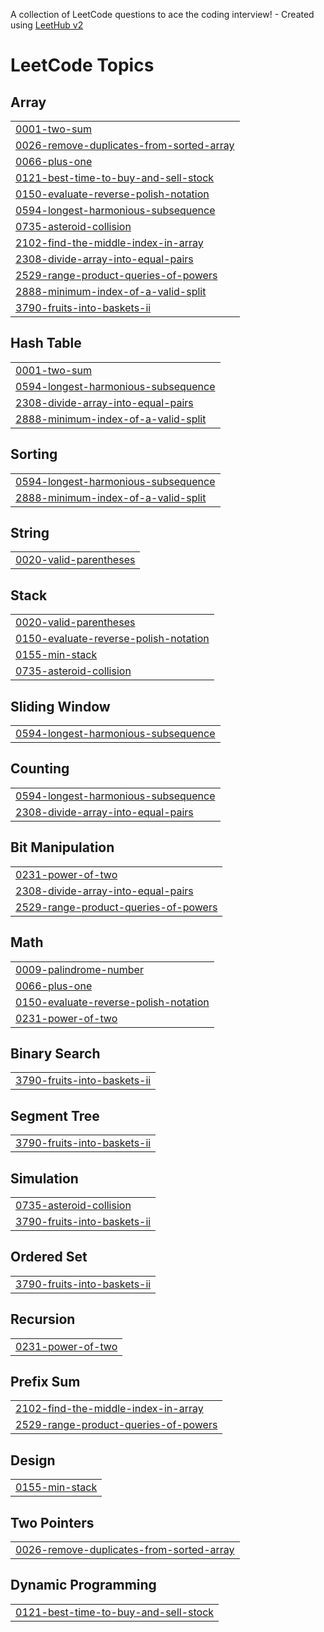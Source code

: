 A collection of LeetCode questions to ace the coding interview! - Created using [LeetHub v2](https://github.com/arunbhardwaj/LeetHub-2.0)
<!---LeetCode Topics Start-->
# LeetCode Topics
## Array
|  |
| ------- |
| [0001-two-sum](https://github.com/rohit27m/leetcode-solutions/tree/master/0001-two-sum) |
| [0026-remove-duplicates-from-sorted-array](https://github.com/rohit27m/leetcode-solutions/tree/master/0026-remove-duplicates-from-sorted-array) |
| [0066-plus-one](https://github.com/rohit27m/leetcode-solutions/tree/master/0066-plus-one) |
| [0121-best-time-to-buy-and-sell-stock](https://github.com/rohit27m/leetcode-solutions/tree/master/0121-best-time-to-buy-and-sell-stock) |
| [0150-evaluate-reverse-polish-notation](https://github.com/rohit27m/leetcode-solutions/tree/master/0150-evaluate-reverse-polish-notation) |
| [0594-longest-harmonious-subsequence](https://github.com/rohit27m/leetcode-solutions/tree/master/0594-longest-harmonious-subsequence) |
| [0735-asteroid-collision](https://github.com/rohit27m/leetcode-solutions/tree/master/0735-asteroid-collision) |
| [2102-find-the-middle-index-in-array](https://github.com/rohit27m/leetcode-solutions/tree/master/2102-find-the-middle-index-in-array) |
| [2308-divide-array-into-equal-pairs](https://github.com/rohit27m/leetcode-solutions/tree/master/2308-divide-array-into-equal-pairs) |
| [2529-range-product-queries-of-powers](https://github.com/rohit27m/leetcode-solutions/tree/master/2529-range-product-queries-of-powers) |
| [2888-minimum-index-of-a-valid-split](https://github.com/rohit27m/leetcode-solutions/tree/master/2888-minimum-index-of-a-valid-split) |
| [3790-fruits-into-baskets-ii](https://github.com/rohit27m/leetcode-solutions/tree/master/3790-fruits-into-baskets-ii) |
## Hash Table
|  |
| ------- |
| [0001-two-sum](https://github.com/rohit27m/leetcode-solutions/tree/master/0001-two-sum) |
| [0594-longest-harmonious-subsequence](https://github.com/rohit27m/leetcode-solutions/tree/master/0594-longest-harmonious-subsequence) |
| [2308-divide-array-into-equal-pairs](https://github.com/rohit27m/leetcode-solutions/tree/master/2308-divide-array-into-equal-pairs) |
| [2888-minimum-index-of-a-valid-split](https://github.com/rohit27m/leetcode-solutions/tree/master/2888-minimum-index-of-a-valid-split) |
## Sorting
|  |
| ------- |
| [0594-longest-harmonious-subsequence](https://github.com/rohit27m/leetcode-solutions/tree/master/0594-longest-harmonious-subsequence) |
| [2888-minimum-index-of-a-valid-split](https://github.com/rohit27m/leetcode-solutions/tree/master/2888-minimum-index-of-a-valid-split) |
## String
|  |
| ------- |
| [0020-valid-parentheses](https://github.com/rohit27m/leetcode-solutions/tree/master/0020-valid-parentheses) |
## Stack
|  |
| ------- |
| [0020-valid-parentheses](https://github.com/rohit27m/leetcode-solutions/tree/master/0020-valid-parentheses) |
| [0150-evaluate-reverse-polish-notation](https://github.com/rohit27m/leetcode-solutions/tree/master/0150-evaluate-reverse-polish-notation) |
| [0155-min-stack](https://github.com/rohit27m/leetcode-solutions/tree/master/0155-min-stack) |
| [0735-asteroid-collision](https://github.com/rohit27m/leetcode-solutions/tree/master/0735-asteroid-collision) |
## Sliding Window
|  |
| ------- |
| [0594-longest-harmonious-subsequence](https://github.com/rohit27m/leetcode-solutions/tree/master/0594-longest-harmonious-subsequence) |
## Counting
|  |
| ------- |
| [0594-longest-harmonious-subsequence](https://github.com/rohit27m/leetcode-solutions/tree/master/0594-longest-harmonious-subsequence) |
| [2308-divide-array-into-equal-pairs](https://github.com/rohit27m/leetcode-solutions/tree/master/2308-divide-array-into-equal-pairs) |
## Bit Manipulation
|  |
| ------- |
| [0231-power-of-two](https://github.com/rohit27m/leetcode-solutions/tree/master/0231-power-of-two) |
| [2308-divide-array-into-equal-pairs](https://github.com/rohit27m/leetcode-solutions/tree/master/2308-divide-array-into-equal-pairs) |
| [2529-range-product-queries-of-powers](https://github.com/rohit27m/leetcode-solutions/tree/master/2529-range-product-queries-of-powers) |
## Math
|  |
| ------- |
| [0009-palindrome-number](https://github.com/rohit27m/leetcode-solutions/tree/master/0009-palindrome-number) |
| [0066-plus-one](https://github.com/rohit27m/leetcode-solutions/tree/master/0066-plus-one) |
| [0150-evaluate-reverse-polish-notation](https://github.com/rohit27m/leetcode-solutions/tree/master/0150-evaluate-reverse-polish-notation) |
| [0231-power-of-two](https://github.com/rohit27m/leetcode-solutions/tree/master/0231-power-of-two) |
## Binary Search
|  |
| ------- |
| [3790-fruits-into-baskets-ii](https://github.com/rohit27m/leetcode-solutions/tree/master/3790-fruits-into-baskets-ii) |
## Segment Tree
|  |
| ------- |
| [3790-fruits-into-baskets-ii](https://github.com/rohit27m/leetcode-solutions/tree/master/3790-fruits-into-baskets-ii) |
## Simulation
|  |
| ------- |
| [0735-asteroid-collision](https://github.com/rohit27m/leetcode-solutions/tree/master/0735-asteroid-collision) |
| [3790-fruits-into-baskets-ii](https://github.com/rohit27m/leetcode-solutions/tree/master/3790-fruits-into-baskets-ii) |
## Ordered Set
|  |
| ------- |
| [3790-fruits-into-baskets-ii](https://github.com/rohit27m/leetcode-solutions/tree/master/3790-fruits-into-baskets-ii) |
## Recursion
|  |
| ------- |
| [0231-power-of-two](https://github.com/rohit27m/leetcode-solutions/tree/master/0231-power-of-two) |
## Prefix Sum
|  |
| ------- |
| [2102-find-the-middle-index-in-array](https://github.com/rohit27m/leetcode-solutions/tree/master/2102-find-the-middle-index-in-array) |
| [2529-range-product-queries-of-powers](https://github.com/rohit27m/leetcode-solutions/tree/master/2529-range-product-queries-of-powers) |
## Design
|  |
| ------- |
| [0155-min-stack](https://github.com/rohit27m/leetcode-solutions/tree/master/0155-min-stack) |
## Two Pointers
|  |
| ------- |
| [0026-remove-duplicates-from-sorted-array](https://github.com/rohit27m/leetcode-solutions/tree/master/0026-remove-duplicates-from-sorted-array) |
## Dynamic Programming
|  |
| ------- |
| [0121-best-time-to-buy-and-sell-stock](https://github.com/rohit27m/leetcode-solutions/tree/master/0121-best-time-to-buy-and-sell-stock) |
<!---LeetCode Topics End-->